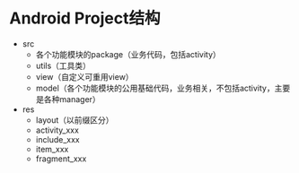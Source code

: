 # Android Project结构

* src
  * 各个功能模块的package（业务代码，包括activity）
  * utils（工具类）
  * view（自定义可重用view）
  * model（各个功能模块的公用基础代码，业务相关，不包括activity，主要是各种manager）
* res
  * layout（以前缀区分）
  * activity\_xxx
  * include\_xxx
  * item\_xxx
  * fragment\_xxx

